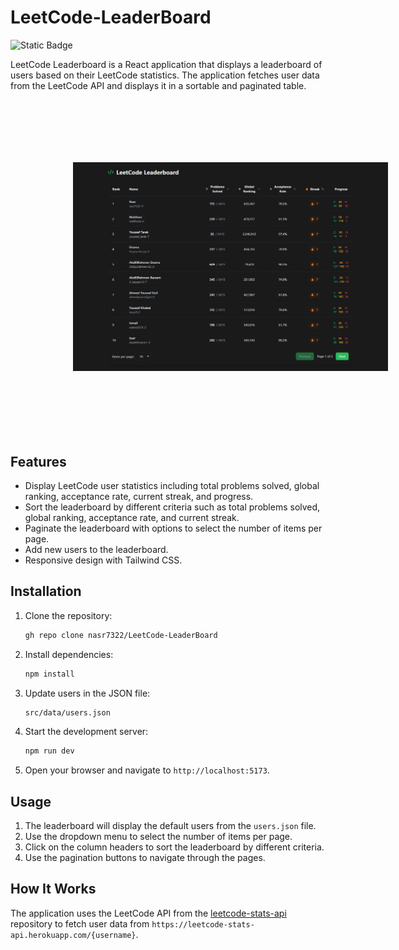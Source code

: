 # LeetCode-LeaderBoard 

![Static Badge](https://img.shields.io/badge/Hosted_on-Vercel-black%3Flogo%3Dvercel)

LeetCode Leaderboard is a React application that displays a leaderboard of users based on their LeetCode statistics. The application fetches user data from the LeetCode API and displays it in a sortable and paginated table.

<img src="./images/Project%20Ui.png" alt="LeetCode Leaderboard" style="margin: 100px;">

## Features

- Display LeetCode user statistics including total problems solved, global ranking, acceptance rate, current streak, and progress.
- Sort the leaderboard by different criteria such as total problems solved, global ranking, acceptance rate, and current streak.
- Paginate the leaderboard with options to select the number of items per page.
- Add new users to the leaderboard.
- Responsive design with Tailwind CSS.


## Installation

1. Clone the repository:
    ```sh
    gh repo clone nasr7322/LeetCode-LeaderBoard
    ```

2. Install dependencies:
    ```sh
    npm install
    ```

3. Update users in the JSON file:
    ```sh
    src/data/users.json
    ```

4. Start the development server:
    ```sh
    npm run dev
    ```

4. Open your browser and navigate to `http://localhost:5173`.


## Usage

1. The leaderboard will display the default users from the `users.json` file.
2. Use the dropdown menu to select the number of items per page.
3. Click on the column headers to sort the leaderboard by different criteria.
4. Use the pagination buttons to navigate through the pages.


## How It Works

The application uses the LeetCode API from the [leetcode-stats-api](https://github.com/JeremyTsaii/leetcode-stats-api) repository to fetch user data from `https://leetcode-stats-api.herokuapp.com/{username}`.
